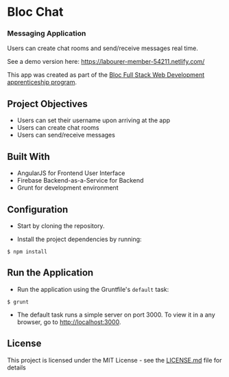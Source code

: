 # Bloc Chat

### Messaging Application

Users can create chat rooms and send/receive messages real time.

See a demo version here: https://labourer-member-54211.netlify.com/

This app was created as part of the [Bloc Full Stack Web Development apprenticeship program](https://www.bloc.io/web-developer-career-track).

## Project Objectives

- Users can set their username upon arriving at the app
- Users can create chat rooms
- Users can send/receive messages

## Built With

- AngularJS for Frontend User Interface
- Firebase Backend-as-a-Service for Backend
- Grunt for development environment

## Configuration

- Start by cloning the repository.

- Install the project dependencies by running:

```
$ npm install
```

## Run the Application

- Run the application using the Gruntfile's `default` task:

```
$ grunt
```

- The default task runs a simple server on port 3000. To view it in a any browser, go to [http://localhost:3000](http://localhost:3000).

## License

This project is licensed under the MIT License - see the [LICENSE.md](LICENSE.md) file for details
